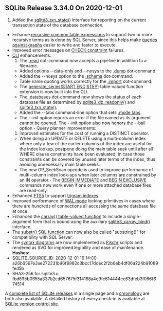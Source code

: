 ## SQLite Release 3\.34\.0 On 2020\-12\-01

1. Added the [sqlite3\_txn\_state()](../c3ref/txn_state.html) interface for reporting on the current
 transaction state of the database connection.
- Enhance [recursive common table expressions](../lang_with.html#recursivecte) to support two or more
 recursive terms as is done by SQL Server, since this helps make
 [queries against graphs](../lang_with.html#rcex3) easier to write and faster to execute.
- Improved error messages on [CHECK constraint](../lang_createtable.html#ckconst) failures.
- [CLI](../cli.html) enhancements:
	1. The [.read](../cli.html#dotread) dot\-command now accepts a pipeline in addition to
	 a filename.
	 - Added options \-\-data\-only and \-\-nosys to the [.dump](../cli.html#dump) dot\-command.
	 - Added the \-\-nosys option to the [.schema](../cli.html#dschema) dot\-command.
	 - Table name quoting works correctly for the [.import](../cli.html#csv) dot\-command.
	 - The [generate\_series(START,END,STEP)](../series.html) table\-valued function
	 extension is now built into the CLI.
	 - The [.databases](../cli.html#dotdatabases) dot\-command now shows the status of each database
	 file as determined by [sqlite3\_db\_readonly()](../c3ref/db_readonly.html) and
	 [sqlite3\_txn\_state()](../c3ref/txn_state.html).
	 - Added the \-\-tabs command\-line option that sets
	 [.mode tabs](../cli.html#dotmode).
	 - The \-\-init option reports an error if the file named as its argument
	 cannot be opened. The \-\-init option also now honors the \-\-bail option.- Query planner improvements:
	1. Improved estimates for the cost of running a DISTINCT operator.
	 - When doing an UPDATE or DELETE using a multi\-column index where
	 only a few of the earlier columns of the index are useful for the
	 index lookup, postpone doing the main table seek until after all
	 WHERE clause constraints have been evaluated, in case those
	 constraints can be covered by unused later terms of the index,
	 thus avoiding unnecessary main table seeks.
	 - The new OP\_SeekScan opcode is used to improve performance of
	 multi\-column index look\-ups when later columns are constrained
	 by an IN operator.- The [BEGIN IMMEDIATE](../lang_transaction.html#immediate) and [BEGIN EXCLUSIVE](../lang_transaction.html#immediate) commands now work even
 if one or more attached database files are read\-only.
- Enhanced [FTS5](../fts5.html) to support [trigram indexes](../fts5.html#trigramidx).
- Improved performance of [WAL mode](../wal.html) locking primitives in cases where
 there are hundreds of connections all accessing the same database file
 at once.
- Enhanced the [carray() table\-valued function](../carray.html) to include a single\-argument
 form that is bound using the auxiliary [sqlite3\_carray\_bind()](../carray.html#onearg) interface.
- The [substr() SQL function](../lang_corefunc.html#substr) can now also be called "substring()" for
 compatibility with SQL Server.
- The [syntax diagrams](../syntaxdiagrams.html) are now implemented as
 [Pikchr](https://pikchr.org/) scripts and rendered
 as SVG for improved legibility and ease of maintenance.
**Hashes:**
- SQLITE\_SOURCE\_ID: 2020\-12\-01 16:14:00 a26b6597e3ae272231b96f9982c3bcc17ddec2f2b6eb4df06a224b91089fed5b
- SHA3\-256 for sqlite3\.c: fbd895b0655a337b2cd657675f314188a4e9fe614444cc63dfeb3f066f674514



A [complete list of SQLite releases](../changes.html)
 in a single page and a [chronology](../chronology.html) are both also available.
 A detailed history of every
 check\-in is available at
 [SQLite version control site](https://www.sqlite.org/src/timeline).


